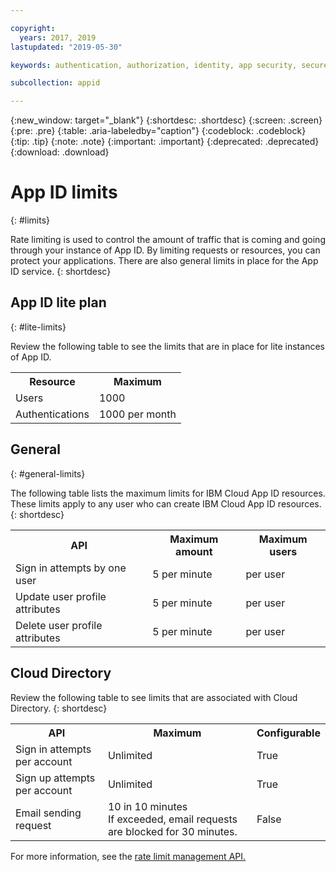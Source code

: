 ```yaml
---

copyright:
  years: 2017, 2019
lastupdated: "2019-05-30"

keywords: authentication, authorization, identity, app security, secure, rates, cloud directory, rate limit, attempts

subcollection: appid

---
```


{:new_window: target="_blank"}
{:shortdesc: .shortdesc}
{:screen: .screen}
{:pre: .pre}
{:table: .aria-labeledby="caption"}
{:codeblock: .codeblock}
{:tip: .tip}
{:note: .note}
{:important: .important}
{:deprecated: .deprecated}
{:download: .download}


# App ID limits
{: #limits}

Rate limiting is used to control the amount of traffic that is coming and going through your instance of App ID. By limiting requests or resources, you can protect your applications. There are also general limits in place for the App ID service.
{: shortdesc}

## App ID lite plan 
{: #lite-limits}

Review the following table to see the limits that are in place for lite instances of App ID. 

<table>
    <tr>
        <th>Resource</th>
        <th>Maximum</th>
    </tr>
    <tr>
        <td>Users</td>
        <td>1000</td>
    </tr>
    <tr>
        <td>Authentications</td>
        <td>1000 per month</td>
    </tr>
</table>

## General
{: #general-limits}

The following table lists the maximum limits for IBM Cloud App ID resources. These limits apply to any user who can create IBM Cloud App ID resources.
{: shortdesc}

<table>
    <tr>
        <th>API</th>
        <th>Maximum amount</th>
        <th>Maximum users</th>
    </tr>
    <tr>
        <td>Sign in attempts by one user</td>
        <td>5 per minute</td>
        <td>per user</td>
    </tr>
    <tr>
        <td>Update user profile attributes</td>
        <td>5 per minute</td>
        <td>per user</td>
    </tr>
        <tr>
        <td>Delete user profile attributes</td>
        <td>5 per minute</td>
        <td>per user</td>
    </tr>
</table>



## Cloud Directory 

Review the following table to see limits that are associated with Cloud Directory.
{: shortdesc}

<table>
    <tr>
        <th>API</th>
        <th>Maximum</th>
        <th>Configurable</th>
    </tr>
    <tr>
        <td>Sign in attempts per account</td>
        <td>Unlimited</td>
        <td>True</td>
    </tr>
    <tr>
        <td>Sign up attempts per account</td>
        <td>Unlimited</td>
        <td>True</td>
    </tr>
    <tr>
        <td>Email sending request</td>
        <td>10 in 10 minutes</br> If exceeded, email requests are blocked for 30 minutes.</td>
        <td>False</td>
    </tr>
</table>

For more information, see the <a href="https://us-south.appid.cloud.ibm.com/swagger-ui/#/Management%20API%20-%20Config/mgmt.updateRateLimitConfig" target="_blank">rate limit management API.</a>
